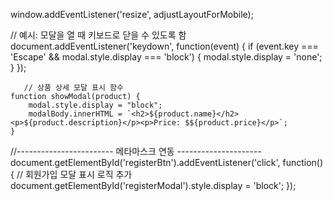 window.addEventListener('resize', adjustLayoutForMobile);

// 예시: 모달을 열 때 키보드로 닫을 수 있도록 함
document.addEventListener('keydown', function(event) {
    if (event.key === 'Escape' && modal.style.display === 'block') {
        modal.style.display = 'none';
    }
});

       // 상품 상세 모달 표시 함수
    function showModal(product) {
        modal.style.display = "block";
        modalBody.innerHTML = `<h2>${product.name}</h2><p>${product.description}</p><p>Price: $${product.price}</p>`;
    }


//------------------------ 메타마스크 연동 ---------------------
document.getElementById('registerBtn').addEventListener('click', function() {
    // 회원가입 모달 표시 로직 추가
    document.getElementById('registerModal').style.display = 'block';
});

